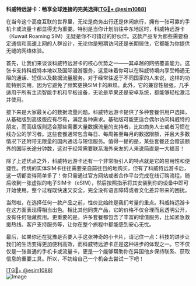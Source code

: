 **科威特远游卡：畅享全球连接的完美选择[[TG💪+ @esim1088](https://t.me/s/esim1088)]**

在当今这个高度互联的世界里，无论是商务出行还是休闲旅行，拥有一张可靠的手机卡或流量卡都显得尤为重要。特别是当你计划前往中东地区时，科威特远游卡（Kuwait Roaming SIM）无疑是你不可错过的好伙伴。这款产品专为那些需要稳定通信和高速上网的人群设计，无论你是短期访问还是长期居住，它都能为你提供无缝的网络体验。

首先，让我们来谈谈科威特远游卡的核心优势之一——其卓越的网络覆盖能力。这张卡支持科威特本地以及国际漫游服务，这意味着你可以在科威特境内享受畅通无阻的通话、短信以及数据流量服务。对于经常往返于不同国家的人来说，这样的功能特别实用，因为它避免了频繁更换SIM卡的麻烦。此外，它的兼容性极强，几乎适用于所有主流智能手机和平板设备，无论是苹果还是安卓系统，都能够轻松激活并使用。

接下来是大家最关心的数据流量问题。科威特远游卡提供了多种套餐供用户选择，从基础版到高级版应有尽有，满足各种需求。基础版可能更适合偶尔访问科威特的朋友，而高级版则适合那些需要大量数据流量的支持者，比如商务人士或者习惯在线办公的学习者。这些套餐通常包含每日、每周甚至每月的数据限额，并且大多数情况下还附带无限量的国内通话与短信服务。值得一提的是，某些套餐还会赠送额外的国际长途分钟数，这对于经常需要联系海外亲友的人来说简直是一大福音！

除了上述优点之外，科威特远游卡还有一个非常吸引人的特点就是它的易用性和便捷性。传统的实体SIM卡往往需要亲自前往目的地购买，但有了科威特远游卡后，这一切都变得简单多了！你只需通过官方网站或者合作平台完成在线订购流程，随后收到一张虚拟的电子SIM卡（eSIM），然后按照指示将其安装到你的设备中即可开始使用。整个过程既快速又安全，完全没有语言障碍或者文化差异带来的困扰。

当然啦，在选择任何一款产品之前，性价比始终是我们考量的重点。科威特远游卡在这方面表现得相当出色。相比其他同类产品，它的价格不仅合理而且透明公开，没有任何隐藏费用。更重要的是，许多套餐都包含了丰富的增值服务，比如紧急救援热线、客户支持服务等，让你在整个旅程中都能感到安心无忧。

最后，如果你还在犹豫是否要入手这张神奇的小卡片，请记住一点：科技的进步让我们的生活变得更加便利高效，而科威特远游卡正是这种进步的体现之一。它不仅仅是一张普通的手机卡或流量卡，更是一个能够帮助你在异国他乡保持联系、获取信息的重要工具。所以，不妨给自己一个机会去尝试一下吧！

[[TG💪+ @esim1088](https://t.me/s/esim1088)]  
![Image](https://i.postimg.cc/4NQfJmqS/Snipaste-2025-05-13-00-14-12.png)